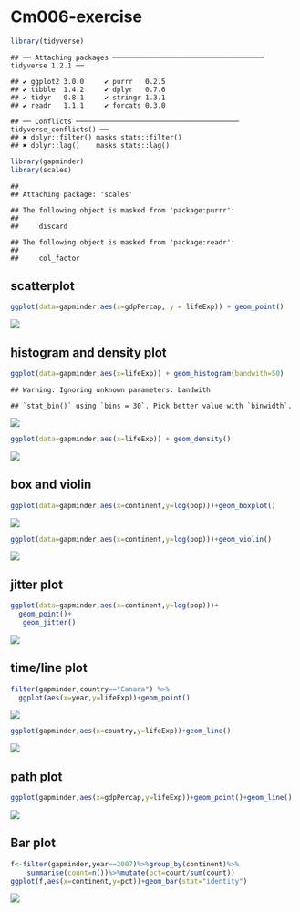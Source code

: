 Cm006-exercise
================

``` r
library(tidyverse)
```

    ## ── Attaching packages ───────────────────────────────────── tidyverse 1.2.1 ──

    ## ✔ ggplot2 3.0.0     ✔ purrr   0.2.5
    ## ✔ tibble  1.4.2     ✔ dplyr   0.7.6
    ## ✔ tidyr   0.8.1     ✔ stringr 1.3.1
    ## ✔ readr   1.1.1     ✔ forcats 0.3.0

    ## ── Conflicts ──────────────────────────────────────── tidyverse_conflicts() ──
    ## ✖ dplyr::filter() masks stats::filter()
    ## ✖ dplyr::lag()    masks stats::lag()

``` r
library(gapminder)
library(scales)
```

    ## 
    ## Attaching package: 'scales'

    ## The following object is masked from 'package:purrr':
    ## 
    ##     discard

    ## The following object is masked from 'package:readr':
    ## 
    ##     col_factor

## scatterplot

``` r
ggplot(data=gapminder,aes(x=gdpPercap, y = lifeExp)) + geom_point()
```

![](cm006-exercise_files/figure-gfm/unnamed-chunk-2-1.png)<!-- -->

## histogram and density plot

``` r
ggplot(data=gapminder,aes(x=lifeExp)) + geom_histogram(bandwith=50) 
```

    ## Warning: Ignoring unknown parameters: bandwith

    ## `stat_bin()` using `bins = 30`. Pick better value with `binwidth`.

![](cm006-exercise_files/figure-gfm/unnamed-chunk-3-1.png)<!-- -->

``` r
ggplot(data=gapminder,aes(x=lifeExp)) + geom_density() 
```

![](cm006-exercise_files/figure-gfm/unnamed-chunk-3-2.png)<!-- -->

## box and violin

``` r
ggplot(data=gapminder,aes(x=continent,y=log(pop)))+geom_boxplot()
```

![](cm006-exercise_files/figure-gfm/unnamed-chunk-4-1.png)<!-- -->

``` r
ggplot(data=gapminder,aes(x=continent,y=log(pop)))+geom_violin()
```

![](cm006-exercise_files/figure-gfm/unnamed-chunk-4-2.png)<!-- -->

## jitter plot

``` r
ggplot(data=gapminder,aes(x=continent,y=log(pop)))+
  geom_point()+
   geom_jitter()
```

![](cm006-exercise_files/figure-gfm/unnamed-chunk-5-1.png)<!-- -->

## time/line plot

``` r
filter(gapminder,country=="Canada") %>%
  ggplot(aes(x=year,y=lifeExp))+geom_point()
```

![](cm006-exercise_files/figure-gfm/unnamed-chunk-6-1.png)<!-- -->

``` r
ggplot(gapminder,aes(x=country,y=lifeExp))+geom_line()
```

![](cm006-exercise_files/figure-gfm/unnamed-chunk-6-2.png)<!-- -->

## path plot

``` r
ggplot(gapminder,aes(x=gdpPercap,y=lifeExp))+geom_point()+geom_line()
```

![](cm006-exercise_files/figure-gfm/unnamed-chunk-7-1.png)<!-- -->

## Bar plot

``` r
f<-filter(gapminder,year==2007)%>%group_by(continent)%>%
    summarise(count=n())%>%mutate(pct=count/sum(count))
ggplot(f,aes(x=continent,y=pct))+geom_bar(stat="identity")
```

![](cm006-exercise_files/figure-gfm/unnamed-chunk-8-1.png)<!-- -->
